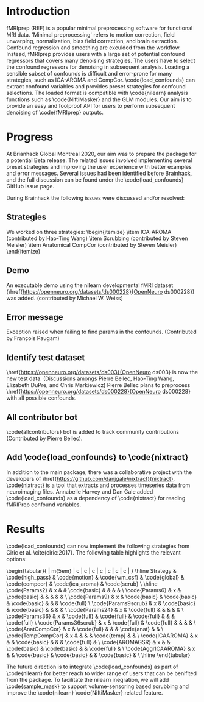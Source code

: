 
# Introduction

fMRIprep (REF) is a popular minimal preprocessing software for functional MRI data.
'Minimal preprocessing' refers to motion correction, field unwarping, normalization, bias field correction, and brain extraction.
Confound regression and smoothing are exculded from the workflow.
Instead, fMRIprep provides users with a large set of potential confound regressors that covers many denoising strategies.
The users have to select the confound regressors for denoising in subsequent analysis.
Loading a sensible subset of confounds is difficult and error-prone for many strategies, such as ICA-AROMA and CompCor.
\code{load\_confounds} can extract confound variables and provides preset strategies for confound selections.
The loaded format is compatible with \code{nilearn} analysis functions such as \code{NiftiMasker} and the GLM modules.
Our aim is to provide an easy and foolproof API for users to perform subsequent denoising of \code{fMRIprep} outputs.

# Progress

At Brianhack Global Montreal 2020, our aim was to prepare the package for a potential Beta release.
The related issues involved implementing several preset strategies and improving the user experience with better examples and error messages.
Several issues had been identified before Brainhack, and the full discussion can be found under the \code{load\_confounds} GitHub issue page.

During Brainhack the following issues were discussed and/or resolved:

## Strategies

We worked on three strategies:
\begin{itemize}
  \item ICA-AROMA (contributed by Hao-Ting Wang)
  \item Scrubbing (contributed by Steven Meisler)
  \item Anatomical CompCor (contributed by Steven Meisler)
\end{itemize}

## Demo

An executable demo using the nilearn developmental fMRI dataset (\href{https://openneuro.org/datasets/ds000228}{OpenNeuro ds000228}) was added. (contributed by Michael W. Weiss)

## Error message

Exception raised when failing to find params in the confounds. (Contributed by François Paugam)

## Identify test dataset

\href{https://openneuro.org/datasets/ds003}{OpenNeuro ds003} is now the new test data. (Discussions amongs Pierre Bellec, Hao-Ting Wang, Elizabeth DuPre, and Chris Markiewicz)
Pierre Bellec plans to preprocess \href{https://openneuro.org/datasets/ds000228}{OpenNeuro ds000228} with all possible confounds.

## All contributor bot

\code{allcontributors} bot is added to track community contributions (Contributed by Pierre Bellec).

## Add \code{load\_confounds} to \code{nixtract}

In addition to the main package, there was a collaborative project with the developers of \href{https://github.com/danjgale/nixtract}{nixtract}.
\code{nixtract} is a tool that extracts and processes timeseries data from neuroimaging files.
Annabelle Harvey and Dan Gale added \code{load\_confounds} as a dependency of \code{nixtract} for reading fMRIPrep confound variables.

# Results

\code{load\_confounds} can now implement the following strategies from Ciric et al. \cite{ciric:2017}. The following table highlights the relevant options:

\begin{tabular}{ | m{5em} | c | c | c |  c |  c |  c |  c |  }
  \hline
  Strategy             & \code{high\_pass} & \code{motion} & \code{wm\_csf} & \code{global} & \code{compcor} & \code{ica\_aroma} & \code{scrub} \\
  \hline
  \code{Params2}       & x                &               & \code{basic}  &               &                &                  &              \\
  \code{Params6}       & x                & \code{basic}  &               &               &                &                  &              \\
  \code{Params9}       & x                & \code{basic}  & \code{basic}  & \code{basic}  &                &                  & \code{full}  \\
  \code{Params9scrub}  & x                & \code{basic}  & \code{basic}  &               &                &                  &              \\
  \code{Params24}      & x                & \code{full}   &               &               &                &                  &              \\
  \code{Params36}      & x                & \code{full}   & \code{full}   & \code{full}   &                &                  & \code{full}  \\
  \code{Params36scrub} & x                & \code{full}   & \code{full}   &               &                &                  &              \\
  \code{AnatCompCor}   & x                & \code{full}   &               &               & \code{anat}    &                  &              \\
  \code{TempCompCor}   & x                &               &               &               & \code{temp}    &                  &              \\
  \code{ICAAROMA}      & x                &               & \code{basic}  &               &                & \code{full}      &              \\
  \code{AROMAGSR}      & x                &               & \code{basic}  & \code{basic}  &                & \code{full}      &              \\
  \code{AggrICAAROMA}  & x                &               & \code{basic}  & \code{basic}  &                & \code{basic}     &              \\
  \hline
\end{tabular}

The future direction is to integrate \code{load\_confounds} as part of \code{nilearn} for better reach to wider range of users that can be benifited from the package.
To facilitate the nilearn inegration, we will add \code{sample\_mask} to support volume-sensoring based scrubbing and improve the \code{nilearn} \code{NiftiMasker} related feature.
